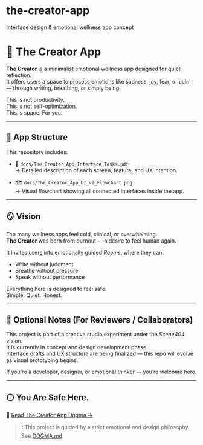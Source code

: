 # the-creator-app
Interface design &amp; emotional wellness app concept
# 🌿 The Creator App

**The Creator** is a minimalist emotional wellness app designed for quiet reflection.  
It offers users a space to process emotions like sadness, joy, fear, or calm — through writing, breathing, or simply being.

This is not productivity.  
This is not self-optimization.  
This is space. For you.

---

## 🧠 App Structure

This repository includes:

- 📄 `docs/The_Creator_App_Interface_Tasks.pdf`  
  → Detailed description of each screen, feature, and UX intention.

- 🗺 `docs/The_Creator_App_UI_v2_Flowchart.png`  
  → Visual flowchart showing all connected interfaces inside the app.

---

## 🪞 Vision

Too many wellness apps feel cold, clinical, or overwhelming.  
**The Creator** was born from burnout — a desire to feel human again.

It invites users into emotionally guided *Rooms*, where they can:
- Write without judgment
- Breathe without pressure
- Speak without performance

Everything here is designed to feel safe.  
Simple. Quiet. Honest.

---

## 🧷 Optional Notes (For Reviewers / Collaborators)

This project is part of a creative studio experiment under the *Scene404* vision.  
It is currently in concept and design development phase.  
Interface drafts and UX structure are being finalized — this repo will evolve as visual prototyping begins.

If you're a developer, designer, or emotional thinker — you’re welcome here.

---

## ⚪ You Are Safe Here.
🧭 [Read The Creator App Dogma →](./DOGMA.md)
> ❗ This project is guided by a strict emotional and design philosophy.  
> See [DOGMA.md](./DOGMA.md)
